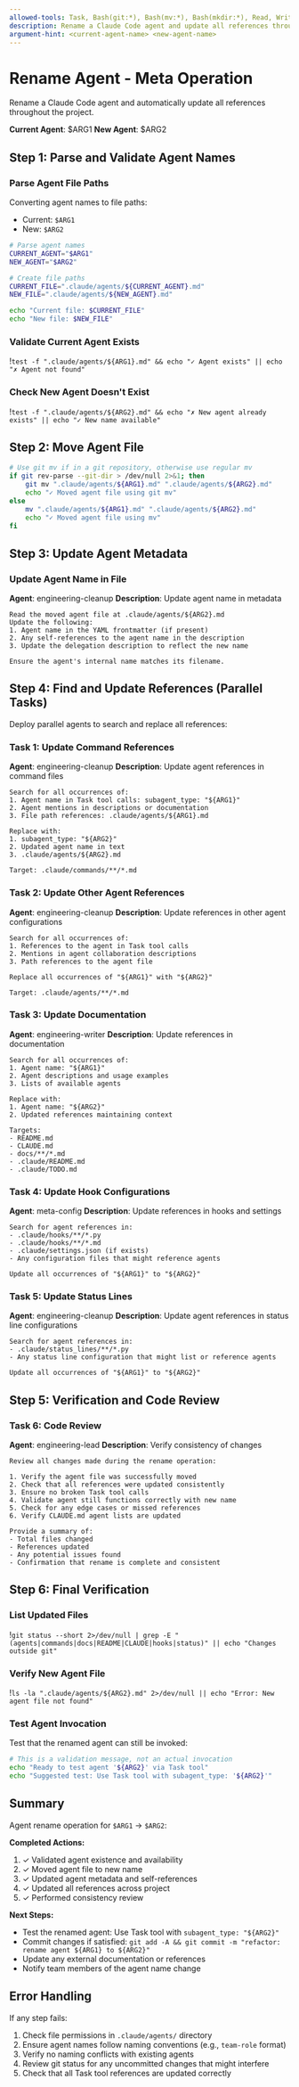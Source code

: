 ```yaml
---
allowed-tools: Task, Bash(git:*), Bash(mv:*), Bash(mkdir:*), Read, Write, Edit, MultiEdit, Glob, Grep, LS
description: Rename a Claude Code agent and update all references throughout the project
argument-hint: <current-agent-name> <new-agent-name>
---
```


# Rename Agent - Meta Operation

Rename a Claude Code agent and automatically update all references throughout the project.

**Current Agent**: $ARG1
**New Agent**: $ARG2

## Step 1: Parse and Validate Agent Names

### Parse Agent File Paths
Converting agent names to file paths:
- Current: `$ARG1` 
- New: `$ARG2`

```bash
# Parse agent names
CURRENT_AGENT="$ARG1"
NEW_AGENT="$ARG2"

# Create file paths
CURRENT_FILE=".claude/agents/${CURRENT_AGENT}.md"
NEW_FILE=".claude/agents/${NEW_AGENT}.md"

echo "Current file: $CURRENT_FILE"
echo "New file: $NEW_FILE"
```

### Validate Current Agent Exists
!`test -f ".claude/agents/${ARG1}.md" && echo "✓ Agent exists" || echo "✗ Agent not found"`

### Check New Agent Doesn't Exist
!`test -f ".claude/agents/${ARG2}.md" && echo "✗ New agent already exists" || echo "✓ New name available"`

## Step 2: Move Agent File

```bash
# Use git mv if in a git repository, otherwise use regular mv
if git rev-parse --git-dir > /dev/null 2>&1; then
    git mv ".claude/agents/${ARG1}.md" ".claude/agents/${ARG2}.md"
    echo "✓ Moved agent file using git mv"
else
    mv ".claude/agents/${ARG1}.md" ".claude/agents/${ARG2}.md"
    echo "✓ Moved agent file using mv"
fi
```

## Step 3: Update Agent Metadata

### Update Agent Name in File
**Agent**: engineering-cleanup
**Description**: Update agent name in metadata

```
Read the moved agent file at .claude/agents/${ARG2}.md
Update the following:
1. Agent name in the YAML frontmatter (if present)
2. Any self-references to the agent name in the description
3. Update the delegation description to reflect the new name

Ensure the agent's internal name matches its filename.
```

## Step 4: Find and Update References (Parallel Tasks)

Deploy parallel agents to search and replace all references:

### Task 1: Update Command References
**Agent**: engineering-cleanup
**Description**: Update agent references in command files

```
Search for all occurrences of:
1. Agent name in Task tool calls: subagent_type: "${ARG1}"
2. Agent mentions in descriptions or documentation
3. File path references: .claude/agents/${ARG1}.md

Replace with:
1. subagent_type: "${ARG2}"
2. Updated agent name in text
3. .claude/agents/${ARG2}.md

Target: .claude/commands/**/*.md
```

### Task 2: Update Other Agent References
**Agent**: engineering-cleanup
**Description**: Update references in other agent configurations

```
Search for all occurrences of:
1. References to the agent in Task tool calls
2. Mentions in agent collaboration descriptions
3. Path references to the agent file

Replace all occurrences of "${ARG1}" with "${ARG2}"

Target: .claude/agents/**/*.md
```

### Task 3: Update Documentation
**Agent**: engineering-writer
**Description**: Update references in documentation

```
Search for all occurrences of:
1. Agent name: "${ARG1}"
2. Agent descriptions and usage examples
3. Lists of available agents

Replace with:
1. Agent name: "${ARG2}"
2. Updated references maintaining context

Targets:
- README.md
- CLAUDE.md
- docs/**/*.md
- .claude/README.md
- .claude/TODO.md
```

### Task 4: Update Hook Configurations
**Agent**: meta-config
**Description**: Update references in hooks and settings

```
Search for agent references in:
- .claude/hooks/**/*.py
- .claude/hooks/**/*.md
- .claude/settings.json (if exists)
- Any configuration files that might reference agents

Update all occurrences of "${ARG1}" to "${ARG2}"
```

### Task 5: Update Status Lines
**Agent**: engineering-cleanup
**Description**: Update agent references in status line configurations

```
Search for agent references in:
- .claude/status_lines/**/*.py
- Any status line configuration that might list or reference agents

Update all occurrences of "${ARG1}" to "${ARG2}"
```

## Step 5: Verification and Code Review

### Task 6: Code Review
**Agent**: engineering-lead
**Description**: Verify consistency of changes

```
Review all changes made during the rename operation:

1. Verify the agent file was successfully moved
2. Check that all references were updated consistently
3. Ensure no broken Task tool calls
4. Validate agent still functions correctly with new name
5. Check for any edge cases or missed references
6. Verify CLAUDE.md agent lists are updated

Provide a summary of:
- Total files changed
- References updated
- Any potential issues found
- Confirmation that rename is complete and consistent
```

## Step 6: Final Verification

### List Updated Files
!`git status --short 2>/dev/null | grep -E "(agents|commands|docs|README|CLAUDE|hooks|status)" || echo "Changes outside git"`

### Verify New Agent File
!`ls -la ".claude/agents/${ARG2}.md" 2>/dev/null || echo "Error: New agent file not found"`

### Test Agent Invocation
Test that the renamed agent can still be invoked:

```bash
# This is a validation message, not an actual invocation
echo "Ready to test agent '${ARG2}' via Task tool"
echo "Suggested test: Use Task tool with subagent_type: '${ARG2}'"
```

## Summary

Agent rename operation for `$ARG1` → `$ARG2`:

**Completed Actions:**
1. ✓ Validated agent existence and availability
2. ✓ Moved agent file to new name
3. ✓ Updated agent metadata and self-references
4. ✓ Updated all references across project
5. ✓ Performed consistency review

**Next Steps:**
- Test the renamed agent: Use Task tool with `subagent_type: "${ARG2}"`
- Commit changes if satisfied: `git add -A && git commit -m "refactor: rename agent ${ARG1} to ${ARG2}"`
- Update any external documentation or references
- Notify team members of the agent name change

## Error Handling

If any step fails:
1. Check file permissions in `.claude/agents/` directory
2. Ensure agent names follow naming conventions (e.g., `team-role` format)
3. Verify no naming conflicts with existing agents
4. Review git status for any uncommitted changes that might interfere
5. Check that all Task tool references are updated correctly